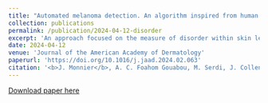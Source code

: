```yaml
---
title: "Automated melanoma detection. An algorithm inspired from human intelligence characterizing disordered pattern of melanocytic lesions improving a convolutional neural network."
collection: publications
permalink: /publication/2024-04-12-disorder
excerpt: 'An approach focused on the measure of disorder within skin lesions using machine learning models.'
date: 2024-04-12
venue: 'Journal of the American Academy of Dermatology'
paperurl: 'https://doi.org/10.1016/j.jaad.2024.02.063'
citation: '<b>J. Monnier</b>, A. C. Foahom Gouabou, M. Serdi, J. Collenne, R. Iguernaissi, M.-A. Richard, C. Gaudy-Marqueste, J.-L. Damoiseaux, J.-J. Grob, D. Merad. (2024). &quot;Automated melanoma detection. An algorithm inspired from human intelligence characterizing disordered pattern of melanocytic lesions improving a convolutional neural network.&quot; <i>Journal of the American Academy of Dermatology.</i>'
---
```


[Download paper here](http://academicpages.github.io/files/paper1.pdf)
